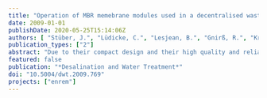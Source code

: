 ```yaml
---
title: "Operation of MBR memebrane modules used in a decentralised wastewater treatment plant: Filed study and comparison of different cleaning strategies"
date: 2009-01-01
publishDate: 2020-05-25T15:14:06Z
authors: [ "Stüber, J.", "Lüdicke, C.", "Lesjean, B.", "Gnirß, R.", "Kraume, M." ]
publication_types: ["2"]
abstract: "Due to their compact design and their high quality and reliable treatment, package or containerised membrane bioreactor (MBR) units are used for decentralised and semi-decentralised wastewater treatment plants. The operational availability, performance and economical viability of these MBR systems depend on the fi ltration performance of the membrane modules. Current chemical cleaning strategies of MBR modules, based on regular (weekly) maintenance cleanings and/or occasional (quarterly to biannual) intensive cleanings proved not to be adapted to semi-central MBR applications (100 up to 1000 p.e.): regular maintenance cleanings require automation and lead to too much care and personnel requirement. Occasional intensive cleanings increase the operational risk of membrane fouling and low cleaning recovery. In addition, semi-central MBR applications are often designed with at least two redundant fi ltration lines. An alternative chemical cleaning strategy was therefore proposed, implemented and assessed in a containerised MBR unit serving a population of about 250 p.e.: at a given time, only one fi ltration line is in operation while the other one soaks in a low-grade chemical solution. The modules are switched alternately on a monthly basis. To identify a cleaning strategy and an agent showing a good recovery, one of the modules was cleaned with H2O2, while the other was cleaned with NaOCl. A cleaning step with citric acid is added when necessary. These cleanings were tested over 16 months with the goal to minimise maintenance effort and chemicals used."
featured: false
publication: "*Desalination and Water Treatment*"
doi: "10.5004/dwt.2009.769"
projects: ["enrem"]
---
```


